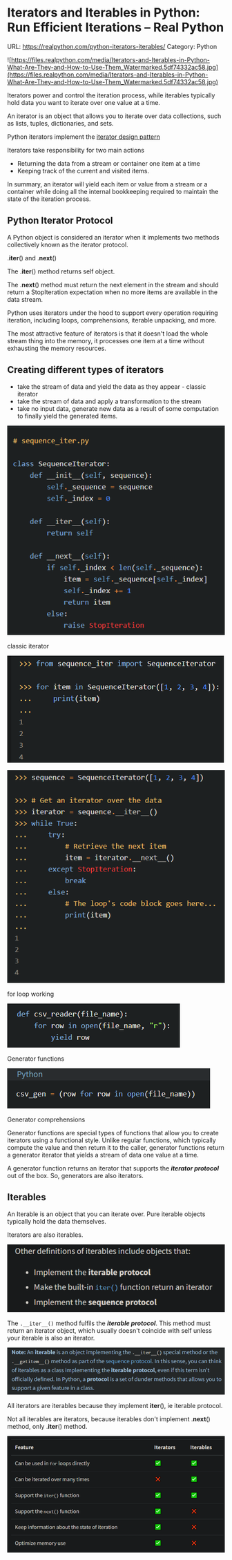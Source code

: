 # Iterators and Iterables in Python: Run Efficient Iterations – Real Python

URL: https://realpython.com/python-iterators-iterables/
Category: Python

![https://files.realpython.com/media/Iterators-and-Iterables-in-Python-What-Are-They-and-How-to-Use-Them_Watermarked.5df74332ac58.jpg](https://files.realpython.com/media/Iterators-and-Iterables-in-Python-What-Are-They-and-How-to-Use-Them_Watermarked.5df74332ac58.jpg)

Iterators power and control the iteration process, while iterables typically hold data you want to iterate over one value at a time.

An iterator is an object that allows you to iterate over data collections, such as lists, tuples, dictionaries, and sets.

Python iterators implement the [iterator design pattern](https://refactoring.guru/design-patterns/iterator)

Iterators take responsibility for two main actions

- Returning the data from a stream or container one item at a time
- Keeping track of the current and visited items.

In summary, an iterator will yield each item or value from a stream or a container while doing all the internal bookkeeping required to maintain the state of the iteration process.

## Python Iterator Protocol

A Python object is considered an iterator when it implements two methods collectively known as the iterator protocol.

.__iter__() and .__next__()

The .__iter__() method returns self object.

The .__next__() method must return the next element in the stream and should return a StopIteration expectation when no more items are available in the data stream.

Python uses iterators under the hood to support every operation requiring iteration, including loops, comprehensions, iterable unpacking, and more.

The most attractive feature of iterators is that it doesn't load the whole stream thing into the memory, it processes one item at a time without exhausting the memory resources.

## Creating different types of iterators

- take the stream of data and yield the data as they appear - classic iterator
- take the stream of data and apply a transformation to the stream
- take no input data, generate new data as a result of some computation to finally yield the generated items.

![classic iterator](Iterators%20and%20Iterables%20in%20Python%20Run%20Efficient%20It%20b4b5497994ad44f9b0047153a9e33222/Untitled.png)

classic iterator

![Untitled](Iterators%20and%20Iterables%20in%20Python%20Run%20Efficient%20It%20b4b5497994ad44f9b0047153a9e33222/Untitled%201.png)

![for loop working](Iterators%20and%20Iterables%20in%20Python%20Run%20Efficient%20It%20b4b5497994ad44f9b0047153a9e33222/Untitled%202.png)

for loop working

![Generator functions](Iterators%20and%20Iterables%20in%20Python%20Run%20Efficient%20It%20b4b5497994ad44f9b0047153a9e33222/Untitled%203.png)

Generator functions

![Generator comprehensions](Iterators%20and%20Iterables%20in%20Python%20Run%20Efficient%20It%20b4b5497994ad44f9b0047153a9e33222/Untitled%204.png)

Generator comprehensions

Generator functions are special types of functions that allow you to create iterators using a functional style. Unlike regular functions, which typically compute the value and then return it to the caller, generator functions return a generator iterator that yields a stream of data one value at a time.

A generator function returns an iterator that supports the ***iterator protocol*** out of the box. So, generators are also iterators.

## Iterables

An Iterable is an object that you can iterate over. Pure iterable objects typically hold the data themselves. 

Iterators are also iterables.

![Untitled](Iterators%20and%20Iterables%20in%20Python%20Run%20Efficient%20It%20b4b5497994ad44f9b0047153a9e33222/Untitled%205.png)

The `.__iter__()` method fulfils the ***iterable protocol***. This method must return an iterator object, which usually doesn't coincide with self unless your iterable is also an iterator.

![Untitled](Iterators%20and%20Iterables%20in%20Python%20Run%20Efficient%20It%20b4b5497994ad44f9b0047153a9e33222/Untitled%206.png)

All iterators are iterables because they implement __iter__(), ie iterable protocol.

Not all iterables are iterators, because iterables don't implement .__next__() method, only .__iter__() method.

![Untitled](Iterators%20and%20Iterables%20in%20Python%20Run%20Efficient%20It%20b4b5497994ad44f9b0047153a9e33222/Untitled%207.png)